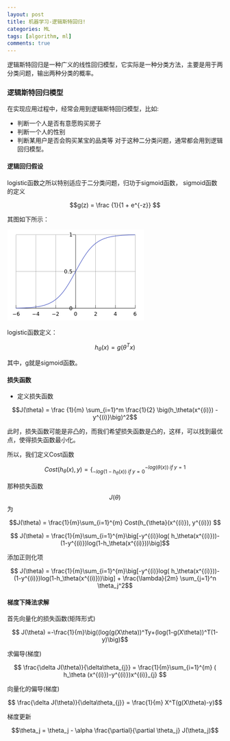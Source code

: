 ```yaml
---
layout: post
title: 机器学习-逻辑斯特回归!
categories: ML
tags: [algorithm, ml]
comments: true
---
```


逻辑斯特回归是一种广义的线性回归模型，它实际是一种分类方法，主要是用于两分类问题，输出两种分类的概率。
<!--more-->

### 逻辑斯特回归模型

在实现应用过程中，经常会用到逻辑斯特回归模型，比如:

* 判断一个人是否有意愿购买房子
* 判断一个人的性别
* 判断某用户是否会购买某宝的品类等
对于这种二分类问题，通常都会用到逻辑回归模型。

#### 逻辑回归假设

logistic函数之所以特别适应于二分类问题，归功于sigmoid函数， sigmoid函数的定义

$$g(z) = \frac {1}{1 + e^{-z}} $$

其图如下所示：

![sigmoid](/img/assets/ML/sigmoid.png)

logistic函数定义：

$$ h_\theta(x) = g(\theta^T x) $$

其中，g就是sigmoid函数。

#### 损失函数

* 定义损失函数

$$J(\theta) = \frac {1}{m} \sum_{i=1}^m \frac{1}{2} \big(h_\theta(x^{(i)}) - y^{(i)}\big)^2$$

此时，损失函数可能是非凸的，而我们希望损失函数是凸的，这样，可以找到最优点，使得损失函数最小化。

所以，我们定义Cost函数

$$Cost(h_{\theta}(x), y) = \big\{  _{-log(1-h_\theta(x)) \; if \; y= 0}^{-log(\theta(x)) \; if \;y=1 }$$

那种损失函数$$J(\theta)$$为

$$J(\theta) = \frac{1}{m}\sum_{i=1}^{m} Cost(h_{\theta}(x^{(i)}), y^{(i)})  $$

$$ J(\theta) = \frac{1}{m}\sum_{i=1}^{m}\big[-y^{(i)}log( h_\theta(x^{(i)}))-(1-y^{(i)})log(1-h_\theta(x^{(i)}))\big]$$

添加正则化项

$$ J(\theta) = \frac{1}{m}\sum_{i=1}^{m}\big[-y^{(i)}log( h_\theta(x^{(i)}))-(1-y^{(i)})log(1-h_\theta(x^{(i)}))\big] + \frac{\lambda}{2m} \sum_{j=1}^n \theta_j^2$$


#### 梯度下降法求解

首先向量化的损失函数(矩阵形式)

$$ J(\theta) =-\frac{1}{m}\big((log(g(X\theta))^Ty+(log(1-g(X\theta))^T(1-y)\big)$$

求偏导(梯度)

$$ \frac{\delta J(\theta)}{\delta\theta_{j}} = \frac{1}{m}\sum_{i=1}^{m} ( h_\theta (x^{(i)})-y^{(i)})x^{(i)}_{j} $$

向量化的偏导(梯度)

$$ \frac{\delta J(\theta)}{\delta\theta_{j}} = \frac{1}{m} X^T(g(X\theta)-y)$$

梯度更新

$$\theta_j = \theta_j - \alpha \frac{\partial}{\partial \theta_j} J(\theta_j)$$


